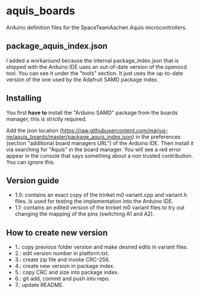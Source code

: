 # aquis_boards
Arduino definition files for the SpaceTeamAachen Aquis microcontrollers.

## package_aquis_index.json
I added a workaround because the internal package_index.json that is shipped with the Arduino IDE uses an out-of-date version of the openocd tool. You can see it under the "tools" section. It just uses the up-to-date version of the one used by the Adafruit SAMD package index.

## Installing

You first <b>have to</b> install the "Arduino SAMD" package from the boards manager, this is strictly required.

Add the json location (https://raw.githubusercontent.com/marius-ne/aquis_boards/master/package_aquis_index.json) in the preferences (section "additional board managers URL") of the Arduino IDE. Then install it via searching for "Aquis" in the board manager. You will see a red error appear in the console that says something about a non trusted contribution. You can ignore this.

## Version guide

- 1.0: contains an exact copy of the trinket m0 variant.cpp and variant.h files. Is used for testing the implementation into the Arduino IDE.
- 1.1: contains an edited version of the trinket m0 variant files to try out changing the mapping of the pins (switching A1 and A2).

## How to create new version

- 1.: copy previous folder version and make desired edits in variant files.
- 2.: edit version number in platform.txt.
- 3.: create zip file and invoke CRC-256.
- 4.: create new version in package index.
- 5.: copy CRC and size into package index.
- 6.: git add, commit and push into repo.
- 7.: update README.
